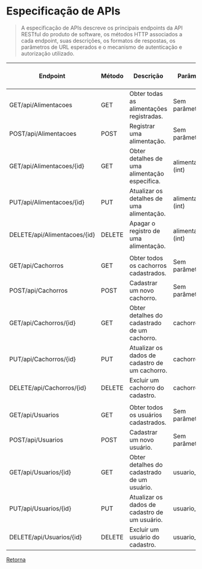 # Especificação de APIs

> A especificação de APIs descreve os principais endpoints da API RESTful do produto
> de software, os métodos HTTP associados a cada endpoint, suas descrições, os formatos
> de respostas, os parâmetros de URL esperados e o mecanismo de autenticação e autorização 
> utilizado.

<!--
| Endpoint                             | Método | Descrição                                      | Parâmetros                        | Formato da Resposta | Autenticação e Autorização |
|--------------------------------------|--------|------------------------------------------------|-----------------------------------|---------------------|----------------------------|
| /api/users/{user_id}/tasks/          | GET    | Obter todas as tarefas cadastradas             | user_id (string)                  | JSON                | JWT Token                  |
| /api/users/{user_id}/tasks/{task_id} | POST   | Criar uma nova tarefa                          | user_id (string) task_id (string) | JSON                | JWT Token                  |
| /api/users/{user_id}/tasks/{task_id} | GET    | Obter detalhes de uma tarefa específica        | user_id (string) task_id (string) | JSON                | JWT Token                  |
| /api/users/{user_id}/tasks/{task_id} | PUT    | Atualizar os detalhes de uma tarefa específica | user_id (string) task_id (string) | JSON                | JWT Token                  |
| /api/users/{user_id}/tasks/{task_id} | DELETE | Excluir uma tarefa específica                  | user_id (string) task_id (string) | JSON                | JWT Token                  |

-->


| Endpoint                     | Método | Descrição                                      | Parâmetros           | Formato da Resposta | Autenticação e Autorização |
|------------------------------|--------|------------------------------------------------|----------------------|---------------------|----------------------------|
| GET/api/Alimentacoes         | GET    | Obter todas as alimentações registradas.       | Sem parâmetros       | JSON                | JWT Token                  |
| POST/api/Alimentacoes        | POST   | Registrar uma alimentação.                     | Sem parâmetros       | JSON                | JWT Token                  |
| GET/api/Alimentacoes/{id}    | GET    | Obter detalhes de uma alimentação específica.  | alimentação_id (int) | JSON                | JWT Token                  |
| PUT/api/Alimentacoes/{id}    | PUT    | Atualizar os detalhes de uma alimentação.      | alimentação_id (int) | JSON                | JWT Token                  |
| DELETE/api/Alimentacoes/{id} | DELETE | Apagar o registro de uma alimentação.          | alimentação_id (int) | JSON                | JWT Token                  |
|                                                                                                                                                                  |
| GET/api/Cachorros            | GET    | Obter todos os cachorros cadastrados.          | Sem parâmetros       | JSON                | JWT Token                  |
| POST/api/Cachorros           | POST   | Cadastrar um novo cachorro.                    | Sem parâmetros       | JSON                | JWT Token                  |
| GET/api/Cachorros/{id}       | GET    | Obter detalhes do cadastrado de um cachorro.   | cachorro_id          | JSON                | JWT Token                  |
| PUT/api/Cachorros/{id}       | PUT    | Atualizar os dados de cadastro de um cachorro. | cachorro_id          | JSON                | JWT Token                  |
| DELETE/api/Cachorros/{id}    | DELETE | Excluir um cachorro do cadastro.               | cachorro_id          | JSON                | JWT Token                  |
|                                                                                                                                                                  |
| GET/api/Usuarios             | GET    | Obter todos os usuários cadastrados.           | Sem parâmetros       | JSON                | JWT Token                  |
| POST/api/Usuarios            | POST   | Cadastrar um novo usuário.                     | Sem parâmetros       | JSON                | JWT Token                  |
| GET/api/Usuarios/{id}        | GET    | Obter detalhes do cadastrado de um usuário.    | usuario_id           | JSON                | JWT Token                  |
| PUT/api/Usuarios/{id}        | PUT    | Atualizar os dados de cadastro de um usuário.  | usuario_id           | JSON                | JWT Token                  |
| DELETE/api/Usuarios/{id}     | DELETE | Excluir um usuário do cadastro.                | usuario_id           | JSON                | JWT Token                  |


[Retorna](../README.md)
